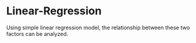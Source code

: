 # Linear-Regression
Using simple linear regression model, the relationship between these two factors can be analyzed.
